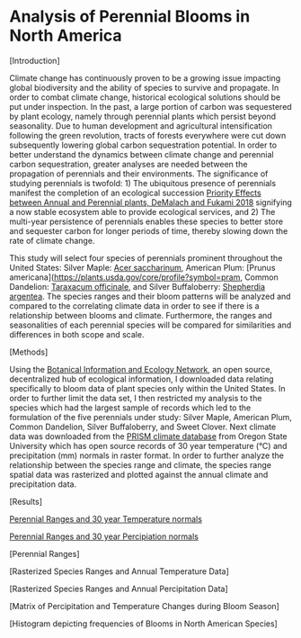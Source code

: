 # Analysis of Perennial Blooms in North America

[Introduction]

Climate change has continuously proven to be a growing issue impacting global biodiversity and the ability of species to survive and propagate. In order to combat climate change, historical ecological solutions should be put under inspection. In the past, a large portion of carbon was sequestered by plant ecology, namely through perennial plants which persist beyond seasonality. Due to human development and agricultural intensification following the green revolution, tracts of forests everywhere were cut down subsequently lowering global carbon sequestration potential. In order to better understand the dynamics between climate change and perennial carbon sequestration, greater analyses are needed between the propagation of perennials and their environments. The significance of studying perennials is twofold: 1) The ubiquitous presence of perennials manifest the completion of an ecological succession [Priority Effects between Annual and Perennial plants, DeMalach and Fukami 2018](https://www.sciencedirect.com/science/article/pii/S0167880900002735) signifying a now stable ecosystem able to provide ecological services, and 2) The multi-year persistence of perennials enables these species to better store and sequester carbon for longer periods of time, thereby slowing down the rate of climate change.  

This study will select four species of perennials prominent throughout the United States: Silver Maple: [Acer saccharinum](https://plants.usda.gov/core/profile?symbol=acsa2), American Plum: [Prunus americana](https://plants.usda.gov/core/profile?symbol=pram, Common Dandelion: [Taraxacum officinale](https://plants.usda.gov/core/profile?symbol=taof), and Silver Buffaloberry: [Shepherdia argentea](https://plants.usda.gov/core/profile?symbol=shar). The species ranges and their bloom patterns will be analyzed and compared to the correlating climate data in order to see if there is a relationship between blooms and climate. Furthermore, the ranges and seasonalities of each perennial species will be compared for similarities and differences in both scope and scale.

[Methods]

Using the [Botanical Information and Ecology Network](http://bien.nceas.ucsb.edu/bien/), an open source, decentralized hub of ecological information, I downloaded data relating specifically to bloom data of plant species only within the United States. In order to further limit the data set, I then restricted my analysis to the species which had the largest sample of records which led to the formulation of the five perennials under study: Silver Maple, American Plum, Common Dandelion, Silver Buffaloberry, and Sweet Clover.  Next climate data was downloaded from the [PRISM climate database](http://www.prism.oregonstate.edu/) from Oregon State University which has open source records of 30 year temperature (°C) and precipitation (mm) normals in raster format. In order to further analyze the relationship between the species range and climate, the species range spatial data was rasterized and plotted against the annual climate and precipitation data. 


[Results]

<Interactive Maps>

[Perennial Ranges and 30 year Temperature normals](https://tommyhayashi.github.io/rscript/SpeciesRangesand30yearTemperatureNormals.html)

[Perennial Ranges and 30 year Percipiation normals](https://tommyhayashi.github.io/rscript/SpeciesRangesand30yearPercipitationnormals.html)

<Static Maps>

[Perennial Ranges]

[Rasterized Species Ranges and Annual Temperature Data]

[Rasterized Species Ranges and Annual Percipitation Data]

<Figures>

[Matrix of Percipitation and Temperature Changes during Bloom Season]

[Histogram depicting frequencies of Blooms in North American Species]
